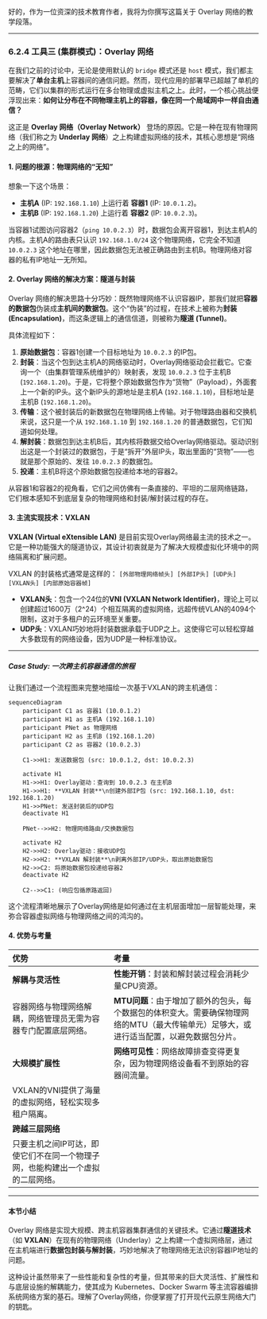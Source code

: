 好的，作为一位资深的技术教育作者，我将为你撰写这篇关于 Overlay 网络的教学段落。

---

### 6.2.4 工具三 (集群模式)：Overlay 网络

在我们之前的讨论中，无论是使用默认的 `bridge` 模式还是 `host` 模式，我们都主要解决了**单台主机**上容器间的通信问题。然而，现代应用的部署早已超越了单机的范畴，它们以集群的形式运行在多台物理或虚拟主机之上。此时，一个核心挑战便浮现出来：**如何让分布在不同物理主机上的容器，像在同一个局域网中一样自由通信？**

这正是 **Overlay 网络（Overlay Network）** 登场的原因。它是一种在现有物理网络（我们称之为 **Underlay 网络**）之上构建虚拟网络的技术，其核心思想是“网络之上的网络”。

#### 1. 问题的根源：物理网络的“无知”

想象一下这个场景：

*   **主机A** (IP: `192.168.1.10`) 上运行着 **容器1** (IP: `10.0.1.2`)。
*   **主机B** (IP: `192.168.1.20`) 上运行着 **容器2** (IP: `10.0.2.3`)。

当容器1试图访问容器2（`ping 10.0.2.3`）时，数据包会离开容器1，到达主机A的内核。主机A的路由表只认识 `192.168.1.0/24` 这个物理网络，它完全不知道 `10.0.2.3` 这个地址在哪里，因此数据包无法被正确路由到主机B。物理网络对容器的私有IP地址一无所知。

#### 2. Overlay 网络的解决方案：隧道与封装

Overlay 网络的解决思路十分巧妙：既然物理网络不认识容器IP，那我们就把**容器的数据包**伪装成**主机间的数据包**。这个“伪装”的过程，在技术上被称为**封装 (Encapsulation)**，而这条逻辑上的通信信道，则被称为**隧道 (Tunnel)**。

具体流程如下：

1.  **原始数据包**：容器1创建一个目标地址为 `10.0.2.3` 的IP包。
2.  **封装**：当这个包到达主机A的网络驱动时，Overlay网络驱动会拦截它。它查询一个（由集群管理系统维护的）映射表，发现 `10.0.2.3` 位于主机B (`192.168.1.20`)。于是，它将整个原始数据包作为“货物”（Payload），外面套上一个新的IP头。这个新IP头的源地址是主机A (`192.168.1.10`)，目标地址是主机B (`192.168.1.20`)。
3.  **传输**：这个被封装后的新数据包在物理网络上传输。对于物理路由器和交换机来说，这只是一个从 `192.168.1.10` 到 `192.168.1.20` 的普通数据包，它们知道如何处理。
4.  **解封装**：数据包到达主机B后，其内核将数据交给Overlay网络驱动。驱动识别出这是一个封装过的数据包，于是“拆开”外层IP头，取出里面的“货物”——也就是那个原始的、发往 `10.0.2.3` 的数据包。
5.  **投递**：主机B将这个原始数据包投递给本地的容器2。

从容器1和容器2的视角看，它们之间仿佛有一条直接的、平坦的二层网络链路，它们根本感知不到底层复杂的物理网络和封装/解封装过程的存在。

#### 3. 主流实现技术：VXLAN

**VXLAN (Virtual eXtensible LAN)** 是目前实现Overlay网络最主流的技术之一。它是一种功能强大的隧道协议，其设计初衷就是为了解决大规模虚拟化环境中的网络隔离和扩展问题。

VXLAN 的封装格式通常是这样的：
`[外部物理网络帧头] [外部IP头] [UDP头] [VXLAN头] [内部原始容器帧]`

*   **VXLAN头**：包含一个24位的**VNI (VXLAN Network Identifier)**，理论上可以创建超过1600万（2^24）个相互隔离的虚拟网络，远超传统VLAN的4094个限制，这对于多租户的云环境至关重要。
*   **UDP头**：VXLAN巧妙地将封装数据承载于UDP之上。这使得它可以轻松穿越大多数现有的网络设备，因为UDP是一种标准协议。

***

##### Case Study: 一次跨主机容器通信的旅程

让我们通过一个流程图来完整地描绘一次基于VXLAN的跨主机通信：

```mermaid
sequenceDiagram
    participant C1 as 容器1 (10.0.1.2)
    participant H1 as 主机A (192.168.1.10)
    participant PNet as 物理网络
    participant H2 as 主机B (192.168.1.20)
    participant C2 as 容器2 (10.0.2.3)

    C1->>H1: 发送数据包 (src: 10.0.1.2, dst: 10.0.2.3)
    
    activate H1
    H1->>H1: Overlay驱动：查询到 10.0.2.3 在主机B
    H1->>H1: **VXLAN 封装**\n创建外部IP包 (src: 192.168.1.10, dst: 192.168.1.20)
    H1->>PNet: 发送封装后的UDP包
    deactivate H1

    PNet-->>H2: 物理网络路由/交换数据包

    activate H2
    H2->>H2: Overlay驱动：接收UDP包
    H2->>H2: **VXLAN 解封装**\n剥离外部IP/UDP头，取出原始数据包
    H2->>C2: 将原始数据包投递给容器2
    deactivate H2
    
    C2-->>C1: (响应包循原路返回)
```
这个流程清晰地展示了Overlay网络是如何通过在主机层面增加一层智能处理，来弥合容器虚拟网络与物理网络之间的鸿沟的。

#### 4. 优势与考量

| 优势 | 考量 |
| :--- | :--- |
| **解耦与灵活性** | **性能开销**：封装和解封装过程会消耗少量CPU资源。 |
| 容器网络与物理网络解耦，网络管理员无需为容器专门配置底层网络。 | **MTU问题**：由于增加了额外的包头，每个数据包的体积变大。需要确保物理网络的MTU（最大传输单元）足够大，或进行适当配置，以避免数据包分片。 |
| **大规模扩展性** | **网络可见性**：网络故障排查变得更复杂，因为物理网络设备看不到原始的容器间流量。 |
| VXLAN的VNI提供了海量的虚拟网络，轻松实现多租户隔离。 | |
| **跨越三层网络** | |
| 只要主机之间IP可达，即使它们不在同一个物理子网，也能构建出一个虚拟的二层网络。 | |

---

#### 本节小结

Overlay 网络是实现大规模、跨主机容器集群通信的关键技术。它通过**隧道技术**（如 **VXLAN**）在现有的物理网络（Underlay）之上构建一个虚拟网络层，通过在主机端进行**数据包封装与解封装**，巧妙地解决了物理网络无法识别容器IP地址的问题。

这种设计虽然带来了一些性能和复杂性的考量，但其带来的巨大灵活性、扩展性和与底层设施的解耦能力，使其成为 Kubernetes、Docker Swarm 等主流容器编排系统网络方案的基石。理解了Overlay网络，你便掌握了打开现代云原生网络大门的钥匙。